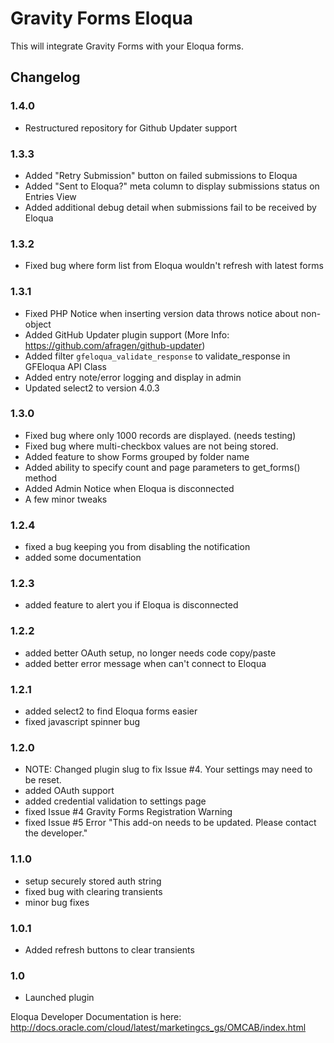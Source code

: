 # Gravity Forms Eloqua

This will integrate Gravity Forms with your Eloqua forms.

## Changelog

### 1.4.0
  * Restructured repository for Github Updater support

### 1.3.3
  * Added "Retry Submission" button on failed submissions to Eloqua
  * Added "Sent to Eloqua?" meta column to display submissions status on Entries View
  * Added additional debug detail when submissions fail to be received by Eloqua

### 1.3.2
  * Fixed bug where form list from Eloqua wouldn't refresh with latest forms

### 1.3.1
  * Fixed PHP Notice when inserting version data throws notice about non-object
  * Added GitHub Updater plugin support (More Info: https://github.com/afragen/github-updater)
  * Added filter `gfeloqua_validate_response` to validate_response in GFEloqua API Class
  * Added entry note/error logging and display in admin
  * Updated select2 to version 4.0.3

### 1.3.0
  * Fixed bug where only 1000 records are displayed. (needs testing)
  * Fixed bug where multi-checkbox values are not being stored.
  * Added feature to show Forms grouped by folder name
  * Added ability to specify count and page parameters to get_forms() method
  * Added Admin Notice when Eloqua is disconnected
  * A few minor tweaks

### 1.2.4
  * fixed a bug keeping you from disabling the notification
  * added some documentation

### 1.2.3
  * added feature to alert you if Eloqua is disconnected

### 1.2.2
  * added better OAuth setup, no longer needs code copy/paste
  * added better error message when can't connect to Eloqua

### 1.2.1
  * added select2 to find Eloqua forms easier
  * fixed javascript spinner bug

### 1.2.0
  * NOTE: Changed plugin slug to fix Issue #4. Your settings may need to be reset.
  * added OAuth support
  * added credential validation to settings page
  * fixed Issue #4 Gravity Forms Registration Warning
  * fixed Issue #5 Error "This add-on needs to be updated. Please contact the developer."

### 1.1.0
  * setup securely stored auth string
  * fixed bug with clearing transients
  * minor bug fixes

### 1.0.1
  * Added refresh buttons to clear transients

### 1.0
  * Launched plugin

Eloqua Developer Documentation is here: http://docs.oracle.com/cloud/latest/marketingcs_gs/OMCAB/index.html
